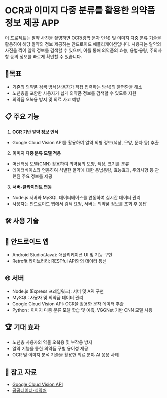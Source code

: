 # OCR과 이미지 다중 분류를 활용한 의약품 정보 제공 APP

이 프로젝트는 알약 사진을 촬영하면 OCR(광학 문자 인식) 및 이미지 다중 분류 기술을 활용하여 해당 알약의 정보 제공하는 안드로이드 애플리케이션입니다. 
사용자는 알약의 사진을 찍어 알약 정보를 검색할 수 있으며, 이를 통해 의약품의 효능, 용법·용량, 주의사항 등의 정보를 빠르게 확인할 수 있습니다.

## 📌목표
- 기존의 의약품 검색 방식(사용자가 직접 입력하는 방식)의 불편함을 해소
- 노년층을 포함한 사용자가 쉽게 의약품 정보를 검색할 수 있도록 지원
- 의약품 오복용 방지 및 의료 사고 예방
  
## 📋 주요 기능
1. **OCR 기반 알약 정보 인식**
  - Google Cloud Vision API를 활용하여 알약 외형 정보(색상, 모양, 문자 등) 추출
   
2. **이미지 다중 분류 모델 적용**
  - 머신러닝 모델(CNN) 활용하여 의약품의 모양, 색상, 크기를 분류
  - 데이터베이스와 연동하여 식별한 알약에 대한 용법용량, 효능효과, 주의사항 등 관련된 주요 정보를 제공
   
3. **서버-클라이언트 연동**
  - Node.js 서버와 MySQL 데이터베이스를 연동하여 실시간 데이터 관리
  - 사용자는 안드로이드 앱에서 검색 요청, 서버는 의약품 정보를 조회 후 응답


## 🛠 사용 기술
## 📱 안드로이드 앱
- Android Studio(Java): 애플리케이션 UI 및 기능 구현
- Retrofit 라이브러리: RESTful API와의 데이터 통신
  
## 🌐 서버
- Node.js (Express 프레임워크): 서버 및 API 구현
- MySQL: 사용자 및 의약품 데이터 관리
- Google Cloud Vision API: OCR을 활용한 문자 데이터 추출
- Python : 이미지 다중 분류 모델 학습 및 예측, VGGNet 기반 CNN 모델 사용
  
## 🏆 기대 효과
- 노년층 사용자의 약물 오복용 및 부작용 방지
- 알약 기능을 통한 의약품 구별 용이성 제공
- OCR 및 이미지 분석 기술을 활용한 의료 분야 AI 응용 사례

## 🔗 참고 자료
- [Google Cloud Vision API](https://cloud.google.com/vision/docs/ocr)
- [공공데이터-식약처](https://nedrug.mfds.go.kr/pbp/CCBGA01/getItem?totalPages=4&limit=10&page=2&&openDataInfoSeq=11)

